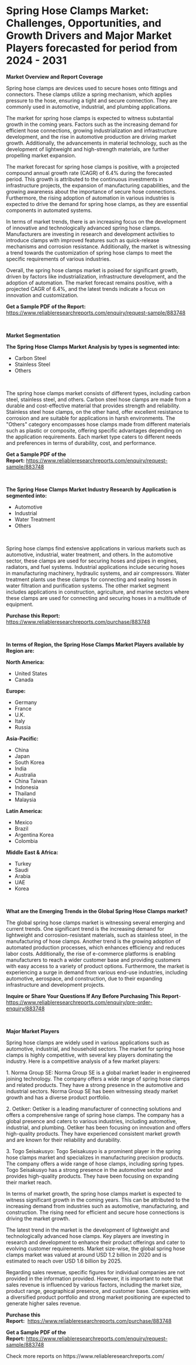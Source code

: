 <p><h1>Spring Hose Clamps Market: Challenges, Opportunities, and Growth Drivers and Major Market Players forecasted for period from 2024 - 2031</h1></p><p><strong>Market Overview and Report Coverage</strong></p>
<p><p>Spring hose clamps are devices used to secure hoses onto fittings and connectors. These clamps utilize a spring mechanism, which applies pressure to the hose, ensuring a tight and secure connection. They are commonly used in automotive, industrial, and plumbing applications.</p><p>The market for spring hose clamps is expected to witness substantial growth in the coming years. Factors such as the increasing demand for efficient hose connections, growing industrialization and infrastructure development, and the rise in automotive production are driving market growth. Additionally, the advancements in material technology, such as the development of lightweight and high-strength materials, are further propelling market expansion.</p><p>The market forecast for spring hose clamps is positive, with a projected compound annual growth rate (CAGR) of 6.4% during the forecasted period. This growth is attributed to the continuous investments in infrastructure projects, the expansion of manufacturing capabilities, and the growing awareness about the importance of secure hose connections. Furthermore, the rising adoption of automation in various industries is expected to drive the demand for spring hose clamps, as they are essential components in automated systems.</p><p>In terms of market trends, there is an increasing focus on the development of innovative and technologically advanced spring hose clamps. Manufacturers are investing in research and development activities to introduce clamps with improved features such as quick-release mechanisms and corrosion resistance. Additionally, the market is witnessing a trend towards the customization of spring hose clamps to meet the specific requirements of various industries.</p><p>Overall, the spring hose clamps market is poised for significant growth, driven by factors like industrialization, infrastructure development, and the adoption of automation. The market forecast remains positive, with a projected CAGR of 6.4%, and the latest trends indicate a focus on innovation and customization.</p></p>
<p><strong>Get a Sample PDF of the Report:</strong> <a href="https://www.reliableresearchreports.com/enquiry/request-sample/883748">https://www.reliableresearchreports.com/enquiry/request-sample/883748</a></p>
<p>&nbsp;</p>
<p><strong>Market Segmentation</strong></p>
<p><strong>The Spring Hose Clamps Market Analysis by types is segmented into:</strong></p>
<p><ul><li>Carbon Steel</li><li>Stainless Steel</li><li>Others</li></ul></p>
<p>&nbsp;</p>
<p><p>The spring hose clamps market consists of different types, including carbon steel, stainless steel, and others. Carbon steel hose clamps are made from a durable and cost-effective material that provides strength and reliability. Stainless steel hose clamps, on the other hand, offer excellent resistance to corrosion and are suitable for applications in harsh environments. The "Others" category encompasses hose clamps made from different materials such as plastic or composite, offering specific advantages depending on the application requirements. Each market type caters to different needs and preferences in terms of durability, cost, and performance.</p></p>
<p><strong>Get a Sample PDF of the Report:</strong>&nbsp;<a href="https://www.reliableresearchreports.com/enquiry/request-sample/883748">https://www.reliableresearchreports.com/enquiry/request-sample/883748</a></p>
<p>&nbsp;</p>
<p><strong>The Spring Hose Clamps Market Industry Research by Application is segmented into:</strong></p>
<p><ul><li>Automotive</li><li>Industrial</li><li>Water Treatment</li><li>Others</li></ul></p>
<p>&nbsp;</p>
<p><p>Spring hose clamps find extensive applications in various markets such as automotive, industrial, water treatment, and others. In the automotive sector, these clamps are used for securing hoses and pipes in engines, radiators, and fuel systems. Industrial applications include securing hoses in manufacturing machinery, hydraulic systems, and air compressors. Water treatment plants use these clamps for connecting and sealing hoses in water filtration and purification systems. The other market segment includes applications in construction, agriculture, and marine sectors where these clamps are used for connecting and securing hoses in a multitude of equipment.</p></p>
<p><strong>Purchase this Report:</strong>&nbsp; <a href="https://www.reliableresearchreports.com/purchase/883748">https://www.reliableresearchreports.com/purchase/883748</a></p>
<p>&nbsp;</p>
<p><strong>In terms of Region, the Spring Hose Clamps Market Players available by Region are:</strong></p>
<p>
    <p> <strong> North America: </strong>
        <ul>
            <li>United States</li>
            <li>Canada</li>
        </ul>
        </p> 
    <p> <strong> Europe: </strong>
        <ul>
            <li>Germany</li>
            <li>France</li>
            <li>U.K.</li>
            <li>Italy</li>
            <li>Russia</li>
        </ul>
        </p> 
    <p> <strong> Asia-Pacific: </strong>
        <ul>
            <li>China</li>
            <li>Japan</li>
            <li>South Korea</li>
            <li>India</li>
            <li>Australia</li>
            <li>China Taiwan</li>
            <li>Indonesia</li>
            <li>Thailand</li>
            <li>Malaysia</li>
        </ul>
        </p> 
    <p> <strong> Latin America: </strong>
        <ul>
            <li>Mexico</li>
            <li>Brazil</li>
            <li>Argentina Korea</li>
            <li>Colombia</li>
        </ul>
        </p> 
    <p> <strong> Middle East & Africa: </strong>
        <ul>
            <li>Turkey</li>
            <li>Saudi</li>
            <li>Arabia</li>
            <li>UAE</li>
            <li>Korea</li>
        </ul>
    </p>
    </p>
<p>&nbsp;</p>
<p><strong>What are the Emerging Trends in the Global Spring Hose Clamps market?</strong></p>
<p><p>The global spring hose clamps market is witnessing several emerging and current trends. One significant trend is the increasing demand for lightweight and corrosion-resistant materials, such as stainless steel, in the manufacturing of hose clamps. Another trend is the growing adoption of automated production processes, which enhances efficiency and reduces labor costs. Additionally, the rise of e-commerce platforms is enabling manufacturers to reach a wider customer base and providing customers with easy access to a variety of product options. Furthermore, the market is experiencing a surge in demand from various end-use industries, including automotive, aerospace, and construction, due to their expanding infrastructure and development projects.</p></p>
<p><strong>Inquire or Share Your Questions If Any Before Purchasing This Report</strong>- <a href="https://www.reliableresearchreports.com/enquiry/pre-order-enquiry/883748">https://www.reliableresearchreports.com/enquiry/pre-order-enquiry/883748</a></p>
<p>&nbsp;</p>
<p><strong>Major Market Players</strong></p>
<p><p>Spring hose clamps are widely used in various applications such as automotive, industrial, and household sectors. The market for spring hose clamps is highly competitive, with several key players dominating the industry. Here is a competitive analysis of a few market players:</p><p>1. Norma Group SE: Norma Group SE is a global market leader in engineered joining technology. The company offers a wide range of spring hose clamps and related products. They have a strong presence in the automotive and industrial sectors. Norma Group SE has been witnessing steady market growth and has a diverse product portfolio.</p><p>2. Oetiker: Oetiker is a leading manufacturer of connecting solutions and offers a comprehensive range of spring hose clamps. The company has a global presence and caters to various industries, including automotive, industrial, and plumbing. Oetiker has been focusing on innovation and offers high-quality products. They have experienced consistent market growth and are known for their reliability and durability.</p><p>3. Togo Seisakusyo: Togo Seisakusyo is a prominent player in the spring hose clamps market and specializes in manufacturing precision products. The company offers a wide range of hose clamps, including spring types. Togo Seisakusyo has a strong presence in the automotive sector and provides high-quality products. They have been focusing on expanding their market reach.</p><p>In terms of market growth, the spring hose clamps market is expected to witness significant growth in the coming years. This can be attributed to the increasing demand from industries such as automotive, manufacturing, and construction. The rising need for efficient and secure hose connections is driving the market growth.</p><p>The latest trend in the market is the development of lightweight and technologically advanced hose clamps. Key players are investing in research and development to enhance their product offerings and cater to evolving customer requirements. Market size-wise, the global spring hose clamps market was valued at around USD 1.2 billion in 2020 and is estimated to reach over USD 1.6 billion by 2025.</p><p>Regarding sales revenue, specific figures for individual companies are not provided in the information provided. However, it is important to note that sales revenue is influenced by various factors, including the market size, product range, geographical presence, and customer base. Companies with a diversified product portfolio and strong market positioning are expected to generate higher sales revenue.</p></p>
<p><strong>Purchase this Report:</strong>&nbsp;&nbsp;<a href="https://www.reliableresearchreports.com/purchase/883748">https://www.reliableresearchreports.com/purchase/883748</a></p>
<p></p>
<p><strong>Get a Sample PDF of the Report:</strong>&nbsp;<a href="https://www.reliableresearchreports.com/enquiry/request-sample/883748">https://www.reliableresearchreports.com/enquiry/request-sample/883748</a></p>
<p>Check more reports on https://www.reliableresearchreports.com/</p>